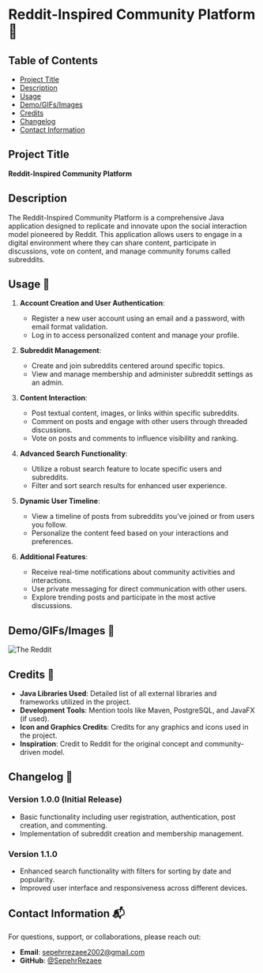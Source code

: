 # Reddit-Inspired Community Platform 🌟

## Table of Contents

- [Project Title](#project-title)
- [Description](#description)
- [Usage](#usage-)
- [Demo/GIFs/Images](#demogifsimages-)
- [Credits](#credits-)
- [Changelog](#changelog-)
- [Contact Information](#contact-information-)

## Project Title

**Reddit-Inspired Community Platform**

## Description

The Reddit-Inspired Community Platform is a comprehensive Java application designed to replicate and innovate upon the social interaction model pioneered by Reddit. This application allows users to engage in a digital environment where they can share content, participate in discussions, vote on content, and manage community forums called subreddits.

## Usage 🚀

1. **Account Creation and User Authentication**:
   - Register a new user account using an email and a password, with email format validation.
   - Log in to access personalized content and manage your profile.

2. **Subreddit Management**:
   - Create and join subreddits centered around specific topics.
   - View and manage membership and administer subreddit settings as an admin.

3. **Content Interaction**:
   - Post textual content, images, or links within specific subreddits.
   - Comment on posts and engage with other users through threaded discussions.
   - Vote on posts and comments to influence visibility and ranking.

4. **Advanced Search Functionality**:
   - Utilize a robust search feature to locate specific users and subreddits.
   - Filter and sort search results for enhanced user experience.

5. **Dynamic User Timeline**:
   - View a timeline of posts from subreddits you’ve joined or from users you follow.
   - Personalize the content feed based on your interactions and preferences.

6. **Additional Features**:
   - Receive real-time notifications about community activities and interactions.
   - Use private messaging for direct communication with other users.
   - Explore trending posts and participate in the most active discussions.

## Demo/GIFs/Images 📸

![The Reddit](https://github.com/SepehrRezaee/Reddit/edit/develop/reddit.gif)


## Credits 🙌

- **Java Libraries Used**: Detailed list of all external libraries and frameworks utilized in the project.
- **Development Tools**: Mention tools like Maven, PostgreSQL, and JavaFX (if used).
- **Icon and Graphics Credits**: Credits for any graphics and icons used in the project.
- **Inspiration**: Credit to Reddit for the original concept and community-driven model.

## Changelog 📝

### Version 1.0.0 (Initial Release)
- Basic functionality including user registration, authentication, post creation, and commenting.
- Implementation of subreddit creation and membership management.

### Version 1.1.0
- Enhanced search functionality with filters for sorting by date and popularity.
- Improved user interface and responsiveness across different devices.

## Contact Information 📬

For questions, support, or collaborations, please reach out:
- **Email**: sepehrrezaee2002@gmail.com
- **GitHub**: [@SepehrRezaee](https://github.com/SepehrRezaee)

